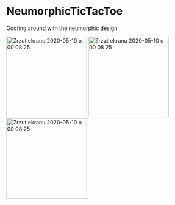 # NeumorphicTicTacToe

Goofing around with the neumorphic design

<img width="211" alt="Zrzut ekranu 2020-05-10 o 00 08 25" src="https://user-images.githubusercontent.com/19962689/133516807-0577560b-0909-4d83-b554-11f8efff765b.png"/> <img width="211" alt="Zrzut ekranu 2020-05-10 o 00 08 25" src="https://user-images.githubusercontent.com/19962689/133516872-1adf3d40-e5e5-47c5-87bd-8ea8725e0113.png"/> <img width="211" alt="Zrzut ekranu 2020-05-10 o 00 08 25" src="https://user-images.githubusercontent.com/19962689/133516932-a279cdab-a595-4d67-b967-222245f87f7f.png">
